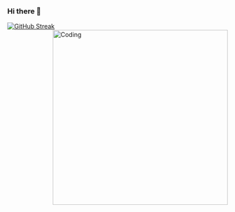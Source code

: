 ### Hi there 👋
[![GitHub Streak](http://github-readme-streak-stats.herokuapp.com?user=harisalimughal)](https://git.io/streak-stats)
<img align="right" alt="Coding" width="400" src="add your link 
  here">
<!--
**harisalimughal/harisalimughal** is a ✨ _special_ ✨ repository because its `README.md` (this file) appears on your GitHub profile.

Here are some ideas to get you started:

- 🔭 I’m currently working on ...
- 🌱 I’m currently learning ...
- 👯 I’m looking to collaborate on ...
- 🤔 I’m looking for help with ...
- 💬 Ask me about ...
- 📫 How to reach me: ...
- 😄 Pronouns: ...
- ⚡ Fun fact: ...
-->
